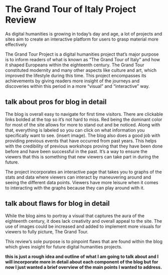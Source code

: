 # The Grand Tour of Italy Project Review 

As digital humanities is growing in today’s day and age, a lot of projects and sites aim to create an interactive platform for users to grasp material more effectively

The Grand Tour Project is a digital humanities project that’s major purpose is to inform readers of what is known as “The Grand Tour of Italy” and how it shaped Europeans within the eighteenth century. The Grand Tour constituted modernity and many other aspects like culture and art, which improved the lifestyle during this time. This project encompasses its achievements by giving readers more insight of the journeys and discoveries within this period in a more “visual” and “interactive” way.

## talk about pros for blog in detail

The blog is overall easy to navigate for first time visitors. There are clickable links bolded at the top so it’s not hard to miss. Red being the dominant color for most of the site allows for more to stand out and be noticed. Along with that, everything is labeled so you can click on what information you specifically want to see. (insert image). The blog also does a good job with providing previous events that have occurred from past years. This helps with the credibility of previous workshops proving that they have been done before and have been successful in the past. It’s a way to ensure the viewers that this is something that new viewers can take part in during the future.

The project incorporates an interactive page that takes you to graphs of the stats and data where viewers can interact by maneuvering around and seeing the different data points. Viewers have more leisure when it comes to interacting with the graphs because they can play around with it.

## talk about flaws for blog in detail 
While the blog aims to portray a visual that captures the aura of the eighteenth century, it does lack creativity and overall appeal to the site. The use of images could be increased and added to implement more visuals for viewers to fully picture, The Grand Tour. 

This review’s sole purpose is to pinpoint flaws that are found within the blog which gives insight for future digital humanities projects. 

**this is just a rough idea and outline of what I am going to talk about and I will incorporate more in detail about each component of the blog but for now I just wanted a brief overview of the main points I wanted to address.**
